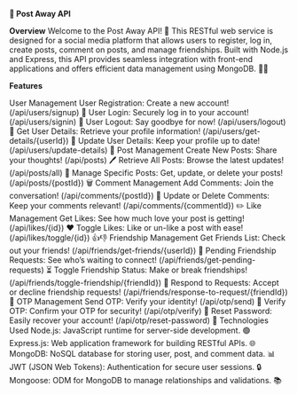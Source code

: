 **🌟 Post Away API**

**Overview**
Welcome to the Post Away API! 🚀 This RESTful web service is designed for a social media platform that allows users to register, log in, create posts, comment on posts, and manage friendships. Built with Node.js and Express, this API provides seamless integration with front-end applications and offers efficient data management using MongoDB. 📱💬

**Features**

User Management
User Registration: Create a new account! (/api/users/signup) 📝
User Login: Securely log in to your account! (/api/users/signin) 🔑
User Logout: Say goodbye for now! (/api/users/logout) 👋
Get User Details: Retrieve your profile information! (/api/users/get-details/{userId}) 👤
Update User Details: Keep your profile up to date! (/api/users/update-details) 🔄
Post Management
Create New Posts: Share your thoughts! (/api/posts) 🖊️
Retrieve All Posts: Browse the latest updates! (/api/posts/all) 📜
Manage Specific Posts: Get, update, or delete your posts! (/api/posts/{postId}) 🗑️
Comment Management
Add Comments: Join the conversation! (/api/comments/{postId}) 💬
Update or Delete Comments: Keep your comments relevant! (/api/comments/{commentId}) ✏️
Like Management
Get Likes: See how much love your post is getting! (/api/likes/{id}) ❤️
Toggle Likes: Like or un-like a post with ease! (/api/likes/toggle/{id}) 👍👎
Friendship Management
Get Friends List: Check out your friends! (/api/friends/get-friends/{userId}) 👯
Pending Friendship Requests: See who’s waiting to connect! (/api/friends/get-pending-requests) ⏳
Toggle Friendship Status: Make or break friendships! (/api/friends/toggle-friendship/{friendId}) 🤝
Respond to Requests: Accept or decline friendship requests! (/api/friends/response-to-request/{friendId}) 📩
OTP Management
Send OTP: Verify your identity! (/api/otp/send) 📧
Verify OTP: Confirm your OTP for security! (/api/otp/verify) 🔐
Reset Password: Easily recover your account! (/api/otp/reset-password) 🔄
Technologies Used
Node.js: JavaScript runtime for server-side development. 🟢
Express.js: Web application framework for building RESTful APIs. 🌐
MongoDB: NoSQL database for storing user, post, and comment data. 📊
JWT (JSON Web Tokens): Authentication for secure user sessions. 🔒
Mongoose: ODM for MongoDB to manage relationships and validations. 📚
